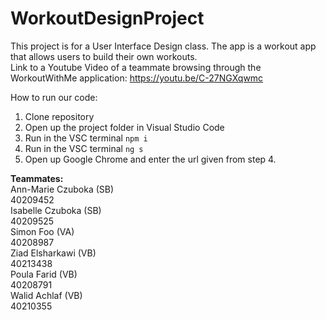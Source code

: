 # WorkoutDesignProject
This project is for a User Interface Design class. The app is a workout app that allows users to build their own workouts.  
Link to a Youtube Video of a teammate browsing through the WorkoutWithMe application: https://youtu.be/C-27NGXqwmc   

How to run our code:  
1. Clone repository
2. Open up the project folder in Visual Studio Code
3. Run in the VSC terminal `npm i`
4. Run in the VSC terminal `ng s`
5. Open up Google Chrome and enter the url given from step 4.

**Teammates:**  
Ann-Marie Czuboka (SB)  
40209452  
Isabelle Czuboka (SB)  
40209525  
Simon Foo (VA)  
40208987  
Ziad Elsharkawi (VB)  
40213438  
Poula Farid (VB)  
40208791  
Walid Achlaf (VB)  
40210355  
